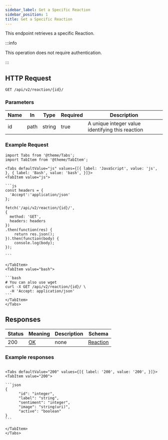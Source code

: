 ```yaml
---
sidebar_label: Get a Specific Reaction
sidebar_position: 1
title: Get a Specific Reaction
---
```


This endpoint retrieves a specific Reaction.

:::info

This operation does not require authentication.

:::


## HTTP Request

`GET /api/v2/reaction/{id}/`

### Parameters

| Name | In   | Type   | Required | Description                                      |
|------|------|--------|----------|--------------------------------------------------|
| id   | path | string | true     | A unique integer value identifying this reaction |

### Example Request

````mdx-code-block
import Tabs from '@theme/Tabs';
import TabItem from '@theme/TabItem';

<Tabs defaultValue="js" values={[{ label: 'JavaScript', value: 'js', }, { label: 'Bash', value: 'bash', }]}>
<TabItem value="js">

```js
const headers = {
  'Accept':'application/json'
};

fetch('/api/v2/reaction/{id}/',
{
  method: 'GET',
  headers: headers
})
.then(function(res) {
    return res.json();
}).then(function(body) {
    console.log(body);
});

```

</TabItem>
<TabItem value="bash">

```bash
# You can also use wget
curl -X GET /api/v2/reaction/{id}/ \
  -H 'Accept: application/json'
```
</TabItem>
</Tabs>
````

## Responses
| Status | Meaning                                                 | Description | Schema                                             |
|--------|---------------------------------------------------------|-------------|----------------------------------------------------|
| 200    | [OK](https://tools.ietf.org/html/rfc7231#section-6.3.1) | none        | [Reaction](/docs/apireference/v2/schemas/reaction) |

### Example responses


````mdx-code-block

<Tabs defaultValue="200" values={[{ label: '200', value: '200', }]}>
<TabItem value="200">

```json
{
      "id": "integer",
      "label": "string",
      "sentiment": "integer",
      "image": "string(uri)",
      "active": "boolean"
}
```

</TabItem>
</Tabs>
````




